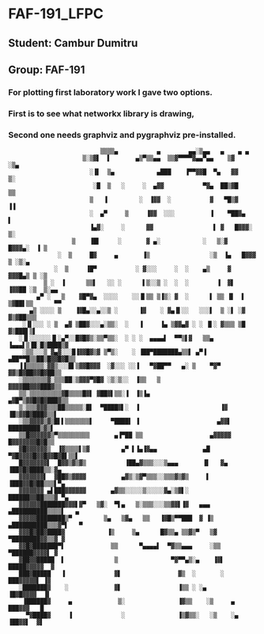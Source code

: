 # FAF-191_LFPC
## Student: Cambur Dumitru 
## Group: FAF-191
### For plotting first laboratory work I gave two options.
### First is to see what networkx library is drawing, 
### Second one needs graphviz and pygraphviz pre-installed. 

                              ▒▒▒▒▄           ▄        ▄▄░▒▄▄   ▄    ▄ ▄
                         ▒░▒▓▌  ▌       ▄▒▀▒▒▄▄  ▒▒▓▀▀▀▀▓▄▄▀▄▄    ▒▓      ░▒▄
                           ░▐▌  ▒▄            ▄███    ▐▀▀▓▓█  ▀▄   ▓▓      ▒░
                            ░█  ▒   ░     ░  ▄▓▓           ▀▓▄  ██▒▓█       ▒▒
                           ▒   ▐         ░  ▐▓▓  ░           ▓   ▀█▒▓       ▐▐
                           ░  ▄▀     ▒     ▐▓▓  ░░░          ▐    ▀██▓▄      ▌
                           ▐▄▓░     ░      ▓▓                 ▌ ▓   █▓▓▓░    ▒░
                      ▒    ▐█▌     ░       ▓ ▄░            ░   ▒░▓   █▓▓▓▄░  ▐ ▒
                  ░  ▒     █▓     ▄       ▐▒                 ░▒  ▐▄   █▓▓▓ ▒ ░▒░▄
                 ░  ▒     ▐█▀           ░ ▓░░░     ░  ░    ▄▒     ▓    ▓▓▓█▄▒ ▒ ░▒
              ▒ ░  ▐      ▒▒▌   ░░ ░      ▌▒░░▒ ░  ░  ░        ▐  ▓▌   ▐▓▓██ ░▒  ▒░▄▄
            ▄▀ ░   ▒    ▓█▀▓▄  ░░░░    ░░▐▌▒▒ ▒▐▒░ ▓  ░      ▌ ▒▒ ▐▌  ▌ ▒▓██▌▒▒      ▀▀
          ▄▒ ░░░░ ▒    ▐▓█▄░░▄░░▒ ░      ▐▓    ░ ▓▄▐▌░░   ░░░▌  ▒ ░▌ ░▓ ▓▒▓██▒▒▒
        ░▐▌░░░ ░ ▒  ▄▓ ▒██▓░░░▄░▒▒░  ░   ▐     ▐▄ ▒▓▓▄▓ ░ ░ ▐▌░ ▓▒▒▒ ▒█ ▓▒███▌▒▌
       ░▐▌░░░░░░▐▌░▄▀░░█▓█▓▒░▒▒▀▒▒░  ░ ░ ░  ▄▄▄▄▌  ▀▀▒▌▓   ▒▒▄ ▐▄▄▄▌▒▐█░█▒████▒▓
        ░▒▒░░░▒ ▓▄▓░░░█▐▓▓█▓▒▓ ▒▀▒░    ░ ▐██▀███████▄▒▒▌ ▄▀▐ ▄██▀▀█▒▒██▒█▓▓█▓█▒▒
       ▐▐▒▒▒▒▒░▓▓▒░░░█▌▒▓▓█▓▓▓  ░▓░░░ ░░▐   ▀▓██▀▀   ▄░ ▒    ▀▓▀ ▓▓▒█▓██▓▓█▓██▒▒
       ░▒▒▒▒▒▒▒▓░▒▒▒██░▒▓▓▓▀▓█▓ ░▒░▒░░  ▐▒▒   ▒                  ▓▓▓▓██▓▓▓███▓▒▒
       ▒▒░▒▒▒▒▒▒▒▒▒▓█▒▒▒▒█▓▌ ▓██▓▌▒▒░▐  ▐▒▐▄                   ▄▓█▀▒▓▓█▓█▓███▓▒▒
       ▒░▒▒▒▓▓▓▒▒▒██▒▒▒▒▒░█▌  ▀████▓▌░  ▐                       ▐▓ ▐█▒▓▓█▓███▓▒▒▌
       ░▒▒▓▓▓▓▒▓▒█▌▌▒▒▒▒▒▒▒▌     ▀████▌ ▐                      ▄▓▓▌ █████████▒▓▒▌
       ▒▒█▓▓▓▓▓▓▒▀▒▒▒▒▒▒▒▒▒       ▄▐▀██ ▒▒                   ▄▓▓▓▓▓ █▓▓▓▓▓▓▓█▓█▒▒
       ▓█▓▓▓▓▓▓▒  ▐▓▒▒▒▒▌▒▓         ▄▀ ▌▐▄▐▓▄▄             ▄█ ▀▓█▓▓▓▓█▓▓█▓▓█▓█▌▒▒▌
       █▓▓▓▓▓▓▓▌  █▓▓▒▓▒▓▒           ▐██▄▓▒▒▒░░░▒▄▄▄       ▐▌   ▓▄  ▐██▓█▓████▒▒░▓▄
       ▓▓▓▓▓▓▓▌  ▓██▓▒▓▓▓▓          ▄▓▒░▒▓▀▒▒▒░░▒▒▒▓▒▓▒     ▌       ▐███▓▓█▓██▒▒▒▌▀▄
       ▓▓▓▓▓▓▓ ▄▌███▓▓▓▓▓▓       ▄▓▒▒░░░░░▒░░░░░▓▄░▒▓▌░             ██████▓▓██▒▒▒▓ ▀▄
       ▓▓▓▓▓▓███████▓▓▓▌▓▀   ▒▓░  ▀▌▄   ▒░▒▒▒░░░▒▒▓▓▌▐▓   ▄▄▄     ▄██████████▒▒▒▒▌   ▄
       ▓▓▓▓▓████████▒▀         ▒▄   ▒▓▄   ▒▒   ▐▓█▒▀▀███  ▓ ▐▒    ▄██████████▒▒▒▓▀▌   ▀
       ▓▓▓█▓██▓████▓            ▐▒     ▒▄      █▓▒▒▄ ▒▒▓▒▀   ▒▓    ▀████████▓▓▒▒▓ ▓
       ▓▓█▓███████▀▌             ▒▒      ▀▄▄▄▄▌  ▀▓▒▒▄▄▄     ░▒▒     ▀██████▓▓▓▓▌ ▓
       ▓██▓▓█████  ▌              ▒               ▀▓▀▀▄▒░▄    ▐▓▌     █████▓▓▓▓▓  ▓
       ███▓█████   ▐              ▓▌                ▓▒  ░       ░      ███▓▓▓▓▓▌ ▐▓
       ░███████▓    ░             ▓▌                ▐▒▒ ░ ░▄           ▐█▓█▓▓▓▓  ▐▌
        ▐██████▓     ▄             ▒░               ▐▓▒▒    ░▒     ▄    ███▓▓▓   █
         ▀▓████▓     ▐              ░               ▐▒▓▒▒░   ░▒    ░▄   ▐██▓▓▌  ▓▌
